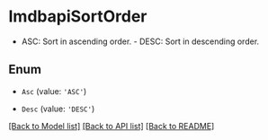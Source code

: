 # ImdbapiSortOrder

 - ASC: Sort in ascending order.  - DESC: Sort in descending order.

## Enum

* `Asc` (value: `'ASC'`)

* `Desc` (value: `'DESC'`)

[[Back to Model list]](../README.md#documentation-for-models) [[Back to API list]](../README.md#documentation-for-api-endpoints) [[Back to README]](../README.md)
